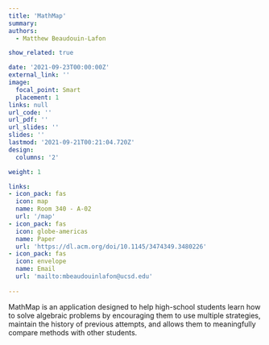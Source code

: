 ```yaml
---
title: 'MathMap'
summary:
authors: 
  - Matthew Beaudouin-Lafon

show_related: true

date: '2021-09-23T00:00:00Z'
external_link: ''
image:
  focal_point: Smart
  placement: 1
links: null
url_code: ''
url_pdf: ''
url_slides: ''
slides: ''
lastmod: '2021-09-21T00:21:04.720Z'
design:
  columns: '2'

weight: 1

links:
- icon_pack: fas
  icon: map
  name: Room 340 - A-02
  url: '/map'
- icon_pack: fas
  icon: globe-americas
  name: Paper
  url: 'https://dl.acm.org/doi/10.1145/3474349.3480226'
- icon_pack: fas
  icon: envelope
  name: Email
  url: 'mailto:mbeaudouinlafon@ucsd.edu'
  
---
```

MathMap is an application designed to help high-school students learn how to solve algebraic problems by encouraging them to use multiple strategies, maintain the history of previous attempts, and allows them to meaningfully compare methods with other students.